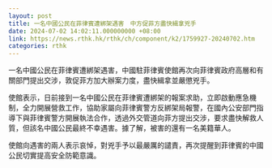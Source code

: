 ```yaml
---
layout: post
title: 一名中國公民在菲律賓遭綁架遇害　中方促菲方盡快緝拿兇手
date: 2024-07-02 14:02:11.000000000 +08:00
link: https://news.rthk.hk/rthk/ch/component/k2/1759927-20240702.htm
categories: rthk
---
```


一名中國公民在菲律賓遭綁架遇害，中國駐菲律賓使館再次向菲律賓政府高層和有關部門提出交涉，敦促菲方加大辦案力度，盡快緝拿並嚴懲兇手。 

使館表示，日前接到一名中國公民在菲律賓遭綁架的報案求助，立即啟動應急機制，全力開展營救工作，協助家屬向菲律賓警方反綁架局報警，在國內公安部門指導下與菲律賓警方開展執法合作，透過外交管道向菲方提出交涉，要求盡快解救人質，但該名中國公民最終不幸遇害。據了解，被害的還有一名美籍華人。

使館向遇害的兩人表示哀悼，對兇手予以最嚴厲的譴責，再次提醒到菲律賓的中國公民切實提高安全防範意識。
